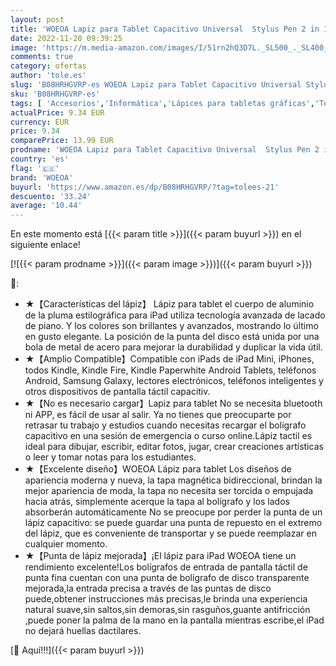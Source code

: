 ```yaml
---
layout: post
title: 'WOEOA Lapiz para Tablet Capacitivo Universal  Stylus Pen 2 in 1 Bolígrafos Digitales para Pantalla Táctil iPads  iPad Mini  Samsung Teléfonos móviles Smartphones y Tabletas con Dibujo Guante '
date: 2022-11-20 09:39:25
image: 'https://m.media-amazon.com/images/I/51rn2hQ3D7L._SL500_._SL400_.jpg'
comments: true
category: ofertas
author: 'tole.es'
slug: 'B08HRHGVRP-es WOEOA Lapiz para Tablet Capacitivo Universal Stylus Pen 2...'
sku: 'B08HRHGVRP-es'
tags: [ 'Accesorios','Informática','Lápices para tabletas gráficas','Teclados, ratones y periféricos de entrada','ipad','woeoa','🇪🇸', ]
actualPrice: 9.34 EUR
currency: EUR
price: 9.34
comparePrice: 13.99 EUR
prodname: 'WOEOA Lapiz para Tablet Capacitivo Universal  Stylus Pen 2 in 1 Bolígrafos Digitales para Pantalla Táctil iPads  iPad Mini  Samsung Teléfonos móviles Smartphones y Tabletas con Dibujo Guante '
country: 'es'
flag: '🇪🇸'
brand: 'WOEOA'
buyurl: 'https://www.amazon.es/dp/B08HRHGVRP/?tag=tolees-21'
descuento: '33.24'
average: '10.44'
---
```


En este momento está [{{< param title >}}]({{< param buyurl >}}) en el siguiente enlace!

[![{{< param prodname >}}]({{< param image >}})]({{< param buyurl >}})

🔎:

- ★【Características del lápiz】 Lápiz para tablet el cuerpo de aluminio de la pluma estilográfica para iPad utiliza tecnología avanzada de lacado de piano. Y los colores son brillantes y avanzados, mostrando lo último en gusto elegante. La posición de la punta del disco está unida por una bola de metal de acero para mejorar la durabilidad y duplicar la vida útil.
- ★【Amplio Compatible】Compatible con iPads de iPad Mini, iPhones, todos Kindle, Kindle Fire, Kindle Paperwhite Android Tablets, teléfonos Android, Samsung Galaxy, lectores electrónicos, teléfonos inteligentes y otros dispositivos de pantalla táctil capacitiv.
- ★【No es necesario cargar】Lapiz para tablet No se necesita bluetooth ni APP, es fácil de usar al salir. Ya no tienes que preocuparte por retrasar tu trabajo y estudios cuando necesitas recargar el bolígrafo capacitivo en una sesión de emergencia o curso online.Lápiz tactil es ideal para dibujar, escribir, editar fotos, jugar, crear creaciones artísticas o leer y tomar notas para los estudiantes.
- ★【Excelente diseño】WOEOA Lápiz para tablet Los diseños de apariencia moderna y nueva, la tapa magnética bidireccional, brindan la mejor apariencia de moda, la tapa no necesita ser torcida o empujada hacia atrás, simplemente acerque la tapa al bolígrafo y los lados absorberán automáticamente No se preocupe por perder la punta de un lápiz capacitivo: se puede guardar una punta de repuesto en el extremo del lápiz, que es conveniente de transportar y se puede reemplazar en cualquier momento.
- ★【Punta de lápiz mejorada】¡El lápiz para iPad WOEOA tiene un rendimiento excelente!Los bolígrafos de entrada de pantalla táctil de punta fina cuentan con una punta de bolígrafo de disco transparente mejorada,la entrada precisa a través de las puntas de disco puede,obtener instrucciones más precisas,le brinda una experiencia natural suave,sin saltos,sin demoras,sin rasguños,guante antifricción ,puede poner la palma de la mano en la pantalla mientras escribe,el iPad no dejará huellas dactilares.

[🛒 Aquí!!!]({{< param buyurl >}})
